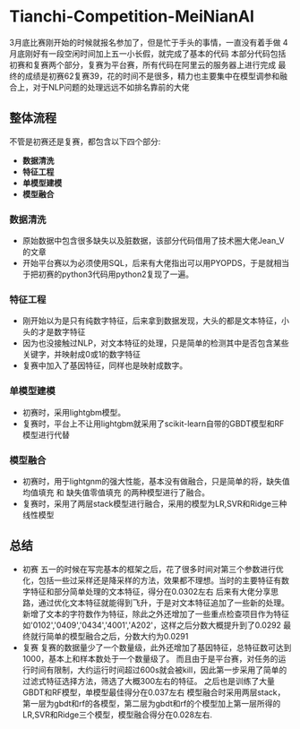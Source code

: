 # Tianchi-Competition-MeiNianAI
3月底比赛刚开始的时候就报名参加了，但是忙于手头的事情，一直没有着手做
4月底刚好有一段空闲时间加上五一小长假，就完成了基本的代码
本部分代码包括初赛和复赛两个部分，复赛为平台赛，所有代码在阿里云的服务器上进行完成
最终的成绩是初赛62复赛39，花的时间不是很多，精力也主要集中在模型调参和融合上，对于NLP问题的处理远远不如排名靠前的大佬

## 整体流程
不管是初赛还是复赛，都包含以下四个部分:
- **数据清洗** 
- **特征工程**
- **单模型建模**
- **模型融合**

### 数据清洗
- 原始数据中包含很多缺失以及脏数据，该部分代码借用了技术圈大佬Jean_V的文章
- 开始平台赛以为必须使用SQL，后来有大佬指出可以用PYOPDS，于是就相当于把初赛的python3代码用python2复现了一遍。

### 特征工程
- 刚开始以为是只有纯数字特征，后来拿到数据发现，大头的都是文本特征，小头的才是数字特征
- 因为也没接触过NLP，对文本特征的处理，只是简单的检测其中是否包含某些关键字，并映射成0或1的数字特征
- 复赛中加入了基因特征，同样也是映射成数字。

### 单模型建模
- 初赛时，采用lightgbm模型。
- 复赛时，平台上不让用lightgbm就采用了scikit-learn自带的GBDT模型和RF模型进行代替

### 模型融合
- 初赛时，用于lightgnm的强大性能，基本没有做融合，只是简单的将，缺失值均值填充 和 缺失值零值填充 的两种模型进行了融合。
- 复赛时，采用了两层stack模型进行融合，采用的模型为LR,SVR和Ridge三种线性模型

## 总结
- 初赛
五一的时候在写完基本的框架之后，花了很多时间对第三个参数进行优化，包括一些过采样还是降采样的方法，效果都不理想。当时的主要特征有数字特征和部分简单处理的文本特征，得分在0.0302左右
后来有大佬分享思路，通过优化文本特征就能得到飞升，于是对文本特征追加了一些新的处理。新增了文本的字符数作为特征，除此之外还增加了一些重点检查项目作为特征如'0102','0409','0434','4001','A202'，这样之后分数大概提升到了0.0292
最终就行简单的模型融合之后，分数大约为0.0291
- 复赛
复赛的数据量少了一个数量级，此外还增加了基因特征，总特征数可达到1000，基本上和样本数处于一个数量级了。
而且由于是平台赛，对任务的运行时间有限制，大约运行时间超过600s就会被kill，因此第一步采用了简单的过滤式特征选择方法，筛选了大概300左右的特征。
之后也是训练了大量GBDT和RF模型，单模型最佳得分在0.037左右
模型融合时采用两层stack，第一层为gbdt和rf的各模型，第二层为gbdt和rf的个模型加上第一层所得的LR,SVR和Ridge三个模型，模型融合得分在0.028左右.

